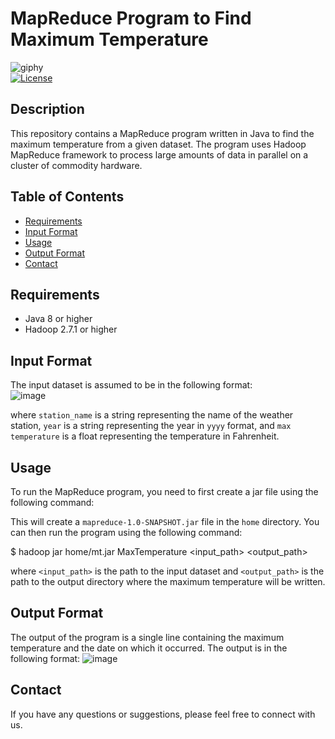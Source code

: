 # MapReduce Program to Find Maximum Temperature


![giphy](https://user-images.githubusercontent.com/88302656/233078709-159ac66d-0aaa-4a05-a033-91cb22d40ad3.gif)<br>
[![License](https://img.shields.io/badge/License-MIT-blue.svg)](LICENSE)

## Description

This repository contains a MapReduce program written in Java to find the maximum temperature from a given dataset. The program uses Hadoop MapReduce framework to process large amounts of data in parallel on a cluster of commodity hardware.<br>


## Table of Contents

- [Requirements](#requirements)
- [Input Format](#input-format)
- [Usage](#usage)
- [Output Format](#output-format)
- [Contact](#contact)

## Requirements

- Java 8 or higher
- Hadoop 2.7.1 or higher

## Input Format

The input dataset is assumed to be in the following format:<br>
![image](https://user-images.githubusercontent.com/88302656/233080255-f069c967-aa67-4efd-85f2-52a10e100668.png)<br>


where `station_name` is a string representing the name of the weather station, `year` is a string representing the year in `yyyy` format, and `max temperature` is a float representing the temperature in Fahrenheit.

## Usage

To run the MapReduce program, you need to first create a jar file using the following command:

This will create a `mapreduce-1.0-SNAPSHOT.jar` file in the `home` directory. You can then run the program using the following command:

$ hadoop jar home/mt.jar MaxTemperature <input_path> <output_path>

where `<input_path>` is the path to the input dataset and `<output_path>` is the path to the output directory where the maximum temperature will be written.

## Output Format

The output of the program is a single line containing the maximum temperature and the date on which it occurred. The output is in the following format:
![image](https://user-images.githubusercontent.com/88302656/233081230-df1f3cbf-13d0-4aa4-a0c6-1a2d36583525.png)


## Contact

If you have any questions or suggestions, please feel free to connect with us.



